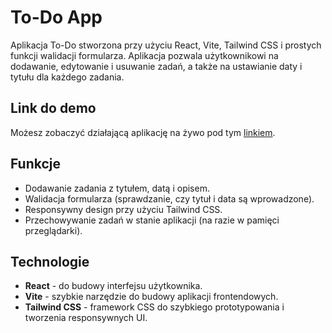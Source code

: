 # To-Do App

Aplikacja To-Do stworzona przy użyciu React, Vite, Tailwind CSS i prostych funkcji walidacji formularza. Aplikacja pozwala użytkownikowi na dodawanie, edytowanie i usuwanie zadań, a także na ustawianie daty i tytułu dla każdego zadania.

## Link do demo

Możesz zobaczyć działającą aplikację na żywo pod tym [linkiem](https://to-do-list-navy-phi.vercel.app/).

## Funkcje

- Dodawanie zadania z tytułem, datą i opisem.
- Walidacja formularza (sprawdzanie, czy tytuł i data są wprowadzone).
- Responsywny design przy użyciu Tailwind CSS.
- Przechowywanie zadań w stanie aplikacji (na razie w pamięci przeglądarki).
  
## Technologie

- **React** - do budowy interfejsu użytkownika.
- **Vite** - szybkie narzędzie do budowy aplikacji frontendowych.
- **Tailwind CSS** - framework CSS do szybkiego prototypowania i tworzenia responsywnych UI.
  

